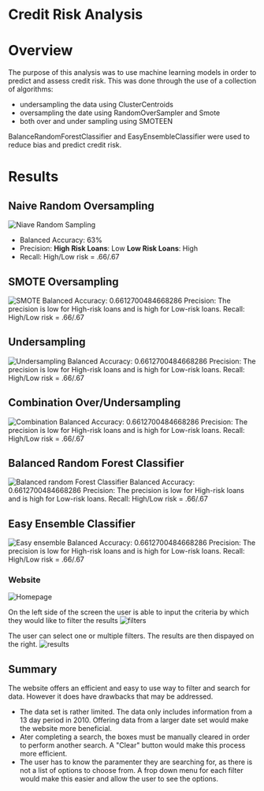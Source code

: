 # Credit Risk Analysis

# Overview
The purpose of this analysis was to use machine learning models in order to predict and assess credit risk. This was done through the use of a collection of algorithms:
* undersampling the data using ClusterCentroids
* oversampling the date using RandomOverSampler and Smote
* both over and under sampling using SMOTEEN

BalanceRandomForestClassifier and EasyEnsembleClassifier were used to reduce bias and predict credit risk.

# Results
## Naive Random Oversampling
![Niave Random Sampling](https://user-images.githubusercontent.com/100659114/177179987-45177e41-fa3e-43f4-aa61-8f49f26efee4.png)
* Balanced Accuracy: 63%
* Precision: **High Risk Loans**: Low <space><space><space> **Low Risk Loans**: High
* Recall: High/Low risk = .66/.67

## SMOTE Oversampling
![SMOTE](https://user-images.githubusercontent.com/100659114/177180014-8a71b1e3-c68b-4430-85ba-97ab4492490e.png)
Balanced Accuracy: 0.6612700484668286
Precision: The precision is low for High-risk loans and is high for Low-risk loans.
Recall: High/Low risk = .66/.67


## Undersampling
![Undersampling](https://user-images.githubusercontent.com/100659114/177180026-78e1b002-393d-414d-9f1a-2f69508e45e6.png)
Balanced Accuracy: 0.6612700484668286
Precision: The precision is low for High-risk loans and is high for Low-risk loans.
Recall: High/Low risk = .66/.67


## Combination Over/Undersampling
![Combination](https://user-images.githubusercontent.com/100659114/177180051-49c786e0-2220-4c59-92ea-bc806b13db9e.png)
Balanced Accuracy: 0.6612700484668286
Precision: The precision is low for High-risk loans and is high for Low-risk loans.
Recall: High/Low risk = .66/.67

## Balanced Random Forest Classifier
![Balanced random Forest Classifier](https://user-images.githubusercontent.com/100659114/177180079-8b4793d2-429c-4b2b-9f91-e2e74f4de57c.png)
Balanced Accuracy: 0.6612700484668286
Precision: The precision is low for High-risk loans and is high for Low-risk loans.
Recall: High/Low risk = .66/.67

## Easy Ensemble Classifier
![Easy ensemble](https://user-images.githubusercontent.com/100659114/177180092-3684020c-215b-44bd-a82d-79b75eecc9cf.png)
Balanced Accuracy: 0.6612700484668286
Precision: The precision is low for High-risk loans and is high for Low-risk loans.
Recall: High/Low risk = .66/.67


### Website
![Homepage](https://user-images.githubusercontent.com/100659114/169694803-5ac4d2bb-5a3b-4458-8df9-b5bf1b81e4f9.png)

On the left side of the screen the user is able to input the criteria by which they would like to filter the results
![filters](https://user-images.githubusercontent.com/100659114/169694930-b2835b29-1395-423c-b819-32a2c64b9be9.png)

The user can select one or multiple filters. The results are then dispayed on the right.
![results](https://user-images.githubusercontent.com/100659114/169694965-e01ed84d-1fb0-4523-a14f-85741a4a427f.png)



## Summary
The website offers an efficient and easy to use way to filter and search for data. However it does have drawbacks that may be addressed.
* The data set is rather limited. The data only includes information from a 13 day period in 2010. Offering data from a larger date set would make the website more beneficial.
* Ater completing a search, the boxes must be manually cleared in order to perform another search. A "Clear" button would make this process more efficient.
* The user has to know the paramenter they are searching for, as there is not a list of options to choose from. A frop down menu for each filter would make this easier and allow the user to see the options. 
